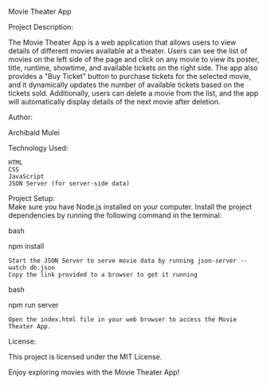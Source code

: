 Movie Theater App

Project Description:

The Movie Theater App is a web application that allows users to view details of different movies available at a theater. Users can see the list of movies on the left side of the page and click on any movie to view its poster, title, runtime, showtime, and available tickets on the right side. The app also provides a "Buy Ticket" button to purchase tickets for the selected movie, and it dynamically updates the number of available tickets based on the tickets sold. Additionally, users can delete a movie from the list, and the app will automatically display details of the next movie after deletion.

Author:

Archibald Mulei

Technology Used:

    HTML
    CSS
    JavaScript 
    JSON Server (for server-side data)

Project Setup:    
    Make sure you have Node.js installed on your computer.
    Install the project dependencies by running the following command in the terminal:

bash

npm install

    Start the JSON Server to serve movie data by running json-server --watch db.json
    Copy the link provided to a browser to get it running

bash

npm run server

    Open the index.html file in your web browser to access the Movie Theater App.

License:

This project is licensed under the MIT License.

Enjoy exploring movies with the Movie Theater App!